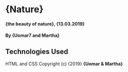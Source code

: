 # {Nature}
#### {the beauty of nature}, {13.03.2019}
#### By **{Uomar7 and Martha}**
## Technologies Used
HTML and CSS
Copyright (c) {2019} **{Uomar & Martha}**
